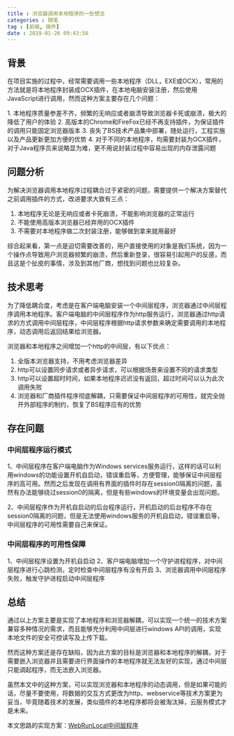 ```yaml
---
title : 浏览器调用本地程序的一些想法
categories : 随笔
tag : [前端, 插件]
date : 2019-01-26 09:43:56
---
```


## 背景
在项目实施的过程中，经常需要调用一些本地程序（DLL，EXE或OCX），常用的方法就是将本地程序封装成OCX插件，在本地电脑安装注册，然后使用JavaScript进行调用，然而这种方案主要存在几个问题：
<p id="div-border-left-red">1. 本地程序质量参差不齐，频繁的无响应或者崩溃导致浏览器卡死或崩溃，极大的降低了用户的体验
2. 高版本的Chrome和FireFox已经不再支持插件，为保证插件的调用只能固定浏览器版本
3. 丧失了BS技术产品集中部署，随处运行，工程实施以及产品更新更加方便的优势
4. 对于不同的本地程序，均需要封装为OCX插件，对于Java程序员来说略显为难，更不用说封装过程中容易出现的内存泄露问题</p>

<!--more-->
 
## 问题分析
为解决浏览器调用本地程序过程耦合过于紧密的问题，需要提供一个解决方案替代之前调用插件的方式，改进要求大致有三点：

1. 本地程序无论是无响应或者卡死崩溃，不能影响浏览器的正常运行
2. 不能使用高版本浏览器已经弃用的OCX插件
3. 不需要对本地程序做二次封装注册，能够做到拿来就用最好

综合起来看，第一点是迫切需要改善的，用户直接使用的对象是我们系统，因为一个操作点导致用户浏览器频繁的崩溃，然后重新登录，很容易引起用户的反感，而且这是个扯皮的事情，涉及到其他厂商，想找到问题也比较复杂。

## 技术思考
为了降低耦合度，考虑是在客户端电脑安装一个中间层程序，浏览器通过中间层程序调用本地程序。客户端电脑的中间层程序作为http服务运行，浏览器通过http请求的方式调用中间层程序，中间层程序根据http请求参数来确定需要调用的本地程序，动态调用后返回结果给浏览器。

浏览器和本地程序之间增加一个http的中间层，有以下优点：
1. 全版本浏览器支持，不用考虑浏览器差异
2. http可以设置同步请求或者异步请求，可以根据场景来设置不同的请求类型
3. http可以设置超时时间，如果本地程序迟迟没有返回，超过时间可以认为此次调用失败
4. 浏览器和厂商插件程序彻底解耦，只需要保证中间层程序的可用性，就完全抛开外部程序的制约，恢复了BS程序应有的优势

## 存在问题
### 中间层程序运行模式
1、中间层程序在客户端电脑作为Windows services服务运行，这样的话可以利用windows的功能设置开机自启动，错误重启等，方便管理，能够保证中间层程序的高可用。然而之后发现在调用有界面的插件时存在session0隔离的问题，虽然有办法能够绕过session0的隔离，但是有些windows的环境变量会出现问题。

2、中间层程序作为开机自启动的后台程序运行，开机启动的后台程序不存在session0隔离的问题，但是无法使用windows服务的开机自启动，错误重启等，中间层程序的可用性需要自己来保证。

### 中间层程序的可用性保障
1、中间层程序设置为开机自启动
2、客户端电脑增加一个守护进程程序，对中间层程序进行心跳检测，定时检查中间层程序有没有开启
3、浏览器调用中间层程序失败，触发守护进程启动中间层程序

## 总结
通过以上方案主要是实现了本地程序和浏览器解耦，可以实现一个统一的技术方案兼容多种情况的需求，而且能够充分利用中间层进行windows API的调用，实现本地文件的安全可控读写及上传下载。

然而这种方案还是存在缺陷，因为此方案的目标是浏览器和本地程序的解耦，对于需要嵌入浏览器并且需要进行界面操作的本地程序就无法友好的实现，通过中间层只能调起程序，而无法嵌入浏览器。

虽然本文中的这种方案，可以实现浏览器和本地程序的动态调用，但是如果可能的话，尽量不要使用，将数据的交互方式更改为http、webservice等技术方案更为妥当，毕竟随着技术的发展，类似插件的本地程序都将会被淘汰掉，云服务模式才是未来。

本文思路的实现方案：[WebRunLocal中间层程序](https://github.com/wrxiang/WebRunLocal)